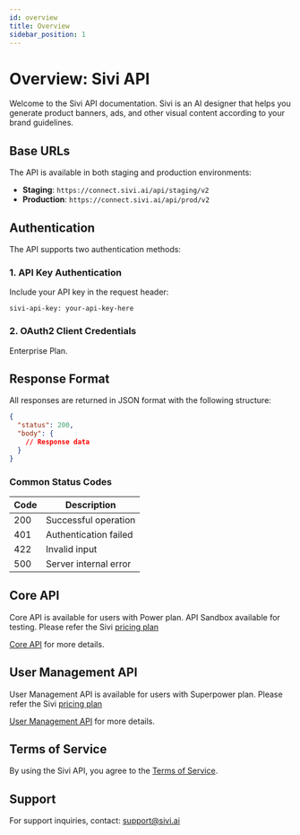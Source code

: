 ```yaml
---
id: overview
title: Overview
sidebar_position: 1
---
```


# Overview: Sivi API

Welcome to the Sivi API documentation. Sivi is an AI designer that helps you generate product banners, ads, and other visual content according to your brand guidelines.

## Base URLs

The API is available in both staging and production environments:

- **Staging**: `https://connect.sivi.ai/api/staging/v2`
- **Production**: `https://connect.sivi.ai/api/prod/v2`

## Authentication

The API supports two authentication methods:

### 1. API Key Authentication

Include your API key in the request header:

```http
sivi-api-key: your-api-key-here
```

### 2. OAuth2 Client Credentials

Enterprise Plan.

<!-- ### 2. OAuth2 Client Credentials

For applications requiring OAuth2 authentication:

1. Obtain client credentials from Sivi
2. Request an access token
3. Include the token in your requests

```http
Authorization: Bearer your-access-token
``` -->

## Response Format

All responses are returned in JSON format with the following structure:

```json
{
  "status": 200,
  "body": {
    // Response data
  }
}
```

### Common Status Codes

| Code | Description                                                |
|------|------------------------------------------------------------|
| 200  | Successful operation                                        |
| 401  | Authentication failed                                       |
| 422  | Invalid input                                              |
| 500  | Server internal error                                       |

## Core API
Core API is available for users with Power plan. API Sandbox available for testing. Please refer the Sivi [pricing plan](https://sivi.ai/pricing)

[Core API](./core-api/core-overview) for more details.


## User Management API
User Management API is available for users with Superpower plan. Please refer the Sivi [pricing plan](https://sivi.ai/pricing)

[User Management API](./user-management-api/user-overview) for more details.


## Terms of Service

By using the Sivi API, you agree to the [Terms of Service](https://sivi.ai/terms-of-service).

## Support

For support inquiries, contact: [support@sivi.ai](mailto:support@sivi.ai)